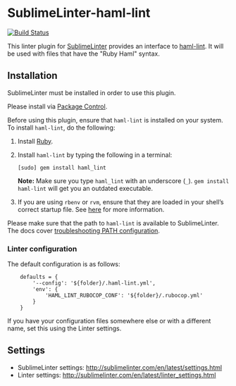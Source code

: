 SublimeLinter-haml-lint
=======================

[![Build Status](https://travis-ci.org/SublimeLinter/SublimeLinter-haml-lint.svg?branch=master)](https://travis-ci.org/SublimeLinter/SublimeLinter-haml-lint)

This linter plugin for [SublimeLinter](https://github.com/SublimeLinter/SublimeLinter)  provides an interface to [haml-lint](https://github.com/brigade/haml-lint).
It will be used with files that have the "Ruby Haml" syntax.


## Installation

SublimeLinter must be installed in order to use this plugin. 

Please install via [Package Control](https://packagecontrol.io).

Before using this plugin, ensure that `haml-lint` is installed on your system.
To install `haml-lint`, do the following:

1. Install [Ruby](http://www.ruby-lang.org).

1. Install `haml-lint` by typing the following in a terminal:
   ```
   [sudo] gem install haml_lint
   ```
   **Note:** Make sure you type `haml_lint` with an underscore (`_`). `gem install haml-lint` will get you an outdated executable.

1. If you are using `rbenv` or `rvm`, ensure that they are loaded in your shell’s correct startup file. See [here](http://www.sublimelinter.com/en/latest/troubleshooting.html) for more information.

Please make sure that the path to `haml-lint` is available to SublimeLinter. 
The docs cover [troubleshooting PATH configuration](http://sublimelinter.com/en/latest/troubleshooting.html#finding-a-linter-executable).


### Linter configuration
The default configuration is as follows:

```
    defaults = {
        '--config': '${folder}/.haml-lint.yml',
        'env': {
            'HAML_LINT_RUBOCOP_CONF': '${folder}/.rubocop.yml'
        }
    }
```

If you have your configuration files somewhere else or with a different name, set this using the Linter settings.


## Settings

- SublimeLinter settings: http://sublimelinter.com/en/latest/settings.html
- Linter settings: http://sublimelinter.com/en/latest/linter_settings.html
